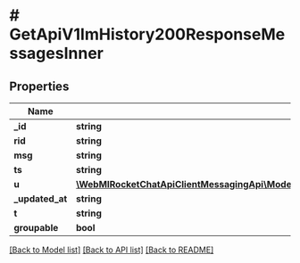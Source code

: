 # # GetApiV1ImHistory200ResponseMessagesInner

## Properties

Name | Type | Description | Notes
------------ | ------------- | ------------- | -------------
**_id** | **string** |  | [optional]
**rid** | **string** |  | [optional]
**msg** | **string** |  | [optional]
**ts** | **string** |  | [optional]
**u** | [**\WebMIRocketChatApiClientMessagingApi\Model\PostApiV1ChatUpdate200ResponseMessageEditedBy**](PostApiV1ChatUpdate200ResponseMessageEditedBy.md) |  | [optional]
**_updated_at** | **string** |  | [optional]
**t** | **string** |  | [optional]
**groupable** | **bool** |  | [optional]

[[Back to Model list]](../../README.md#models) [[Back to API list]](../../README.md#endpoints) [[Back to README]](../../README.md)
